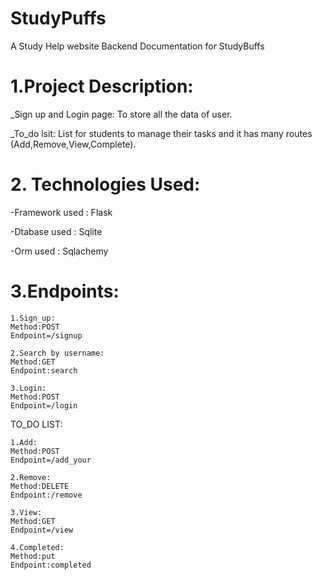 # StudyPuffs
A Study Help website 
Backend Documentation for StudyBuffs
# 1.Project Description:
_Sign up and Login page: To store all the data of user.

_To_do lsit: List for students to manage their tasks and  it has many routes (Add,Remove,View,Complete).
# 2. Technologies Used:
-Framework used : Flask

-Dtabase used : Sqlite 

-Orm used : Sqlachemy

# 3.Endpoints:
    1.Sign_up:
    Method:POST
    Endpoint=/signup

    2.Search by username:
    Method:GET
    Endpoint:search

    3.Login:
    Method:POST
    Endpoint=/login

TO_DO LIST:

    1.Add:
    Method:POST
    Endpoint=/add_your 

    2.Remove:
    Method:DELETE
    Endpoint:/remove

    3.View:
    Method:GET
    Endpoint=/view 
    
    4.Completed:
    Method:put
    Endpoint:completed


